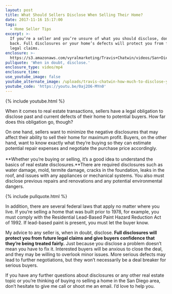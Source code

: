 ```yaml
---
layout: post
title: What Should Sellers Disclose When Selling Their Home?
date: 2017-11-16 15:17:00
tags:
  - Home Seller Tips
excerpt: >-
  If you’re a seller and you’re unsure of what you should disclose, don’t hold
  back. Full disclosures or your home’s defects will protect you from future
  legal claims.
enclosure: >-
  https://s3.amazonaws.com/vyralmarketing/Travis+Chatwin/videos/San+Diego+Real+Estate-+How+Much+Should+you+Disclose.mp4
pullquote: 'When in doubt, disclose.'
enclosure_type: video/mp4
enclosure_time:
use_youtube_image: false
youtube_alternate_image: /uploads/travis-chatwin-how-much-to-disclose-youtube.jpg
youtube_code: 'https://youtu.be/0aj2O6-MYn0'
---
```



{% include youtube.html %}

When it comes to real estate transactions, sellers have a legal obligation to disclose past and current defects of their home to potential buyers. How far does this obligation go, though?

On one hand, sellers want to minimize the negative disclosures that may affect their ability to sell their home for maximum profit. Buyers, on the other hand, want to know exactly what they’re buying so they can estimate potential repair expenses and negotiate the purchase price accordingly.<br><br>**Whether you’re buying or selling, it’s a good idea to understand the basics of real estate disclosures.**There are required disclosures such as water damage, mold, termite damage, cracks in the foundation, leaks in the roof, and issues with any appliances or mechanical systems. You also must disclose previous repairs and renovations and any potential environmental dangers.

{% include pullquote.html %}

In addition, there are several federal laws that apply no matter where you live. If you’re selling a home that was built prior to 1978, for example, you must comply with the Residential Lead-Based Paint Hazard Reduction Act of 1992. If lead-based paint is present, you must let the buyer know.

My advice to any seller is, when in doubt, disclose. **Full disclosures will protect you from future legal claims and give buyers confidence that they’re being treated fairly.** Just because you disclose a problem doesn’t mean you have to fix it. Interested buyers will be anxious to close the deal, and they may be willing to overlook minor issues. More serious defects may lead to further negotiations, but they won’t necessarily be a deal breaker for serious buyers.

If you have any further questions about disclosures or any other real estate topic or you’re thinking of buying ro selling a home in the San Diego area, don’t hesitate to give me call or shoot me an email. I’d love to help you.